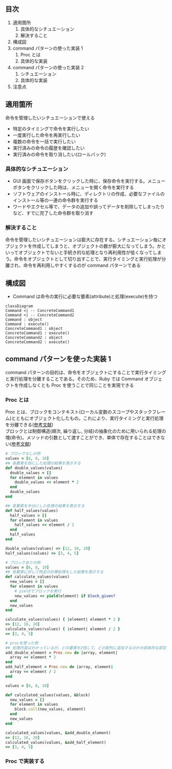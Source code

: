 ## 目次

1. 適用箇所
   1. 具体的なシチュエーション
   2. 解決すること
2. 構成図
3. command パターンの使った実装 1
   1. Proc とは
   2. 具体的な実装
4. command パターンの使った実装 2
   1. シチュエーション
   2. 具体的な実装
5. 注意点

## 適用箇所

命令を管理したいシチュエーションで使える

- 特定のタイミングで命令を実行したい
- 一度実行した命令を再実行したい
- 複数の命令を一括で実行したい
- 実行済みの命令の履歴を確認したい
- 実行済みの命令を取り消したい(ロールバック)

### 具体的なシチュエーション

- GUI 画面で保存ボタンをクリックした時に、保存命令を実行する。メニューボタンをクリックした時は、メニューを開く命令を実行する
- ソフトウェアのインストール時に、ディレクトリの作成、必要なファイルのインストール等の一連の命令群を実行する
- ワードやエクセル等で、データの追加や誤ってデータを削除してしまったりなど、すでに完了した命令群を取り消す

### 解決すること

命令を管理したいシチュエーションは膨大に存在する。シチュエーション毎にオブジェクトを作成してしまうと、オブジェクトの数が膨大になってしまう。かといってオブジェクトでないと手続き的な処理となり再利用性が低くなってしまう。命令をオブジェクトとして切り出すことで、実行タイミングと実行処理が分離され、命令を再利用しやすくするのが command パターンである

## 構成図

- Command は命令の実行に必要な要素(attribute)と処理(execute)を持つ

```mermaid
classDiagram
Command <| -- ConcreteCommand1
Command <| -- ConcreteCommand2
Command : object
Command : execute()
ConcreteCommand1 : object
ConcreteCommand1 : execute()
ConcreteCommand2 : object
ConcreteCommand2 : execute()
```

## command パターンを使った実装 1

command パターンの目的は、命令をオブジェクトにすることで実行タイミングと実行処理を分離することである。そのため、Ruby では Command オブジェクトを作成しなくとも Proc を使うことで同じことを実現できる

### Proc とは

Proc とは、ブロックをコンテキスト(ローカル変数のスコープやスタックフレーム)とともにオブジェクト化したもの。これにより、実行タイミングと実行処理を分離できる([参考文献](https://docs.ruby-lang.org/ja/2.7.0/class/Proc.html))<br>
ブロックとは制御構造(順次, 繰り返し, 分岐)の抽象化のために用いられる処理の塊(命令)。メソッドの引数として渡すことができ、単体で存在することはできない([参考文献](https://docs.ruby-lang.org/ja/latest/doc/spec=2fcall.html#block))<br>

```ruby
# ブロックなしの例
values = [6, 8, 10]
## 各要素を倍にした処理の結果を表示する
def double_values(values)
  double_values = []
  for element in values
    double_values << element * 2
  end
  double_values
end

## 各要素を半分にした処理の結果を表示する
def half_values(values)
  half_values = []
  for element in values
    half_values << element / 2
  end
  half_values
end

double_values(values) => [12, 16, 20]
half_values(values) => [3, 4, 5]

# ブロックありの例
values = [6, 8, 10]
## 各要素に対して特定の計算処理をした結果を表示する
def calculate_values(values)
  new_values = []
  for element in values
    # yieldでブロックを実行
    new_values << yield(element) if block_given?
  end
  new_values
end

calculate_values(values) { |element| element * 2 }
=> [12, 16, 20]
calculate_values(values) { |element| element / 2 }
=> [3, 4, 5]

# procを使った例
## 処理内容はわかっているが、どの要素を2倍して、どの配列に追加するのかの具体的な部文はまだわからない
add_double_element = Proc.new do |array, element|
  array << element * 2
end
add_half_element = Proc.new do |array, element|
  array << element / 2
end

values = [6, 8, 10]

def calculated_values(values, &block)
  new_values = []
  for element in values
    block.call(new_values, element)
  end
  new_values
end

calculated_values(values, &add_double_element)
=> [12, 16, 20]
calculated_values(values, &add_half_element)
=> [3, 4, 5]
```

### Proc で実装する
